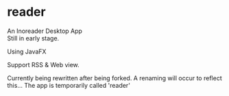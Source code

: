 # reader
An Inoreader Desktop App  
Still in early stage.

Using JavaFX

Support RSS & Web view.

Currently being rewritten after being forked.
A renaming will occur to reflect this...
The app is temporarily called 'reader'

